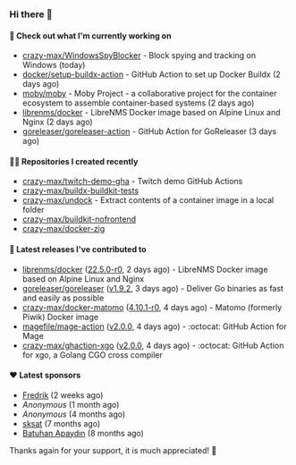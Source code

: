 ### Hi there 👋

#### 👷 Check out what I'm currently working on

- [crazy-max/WindowsSpyBlocker](https://github.com/crazy-max/WindowsSpyBlocker) - Block spying and tracking on Windows (today)
- [docker/setup-buildx-action](https://github.com/docker/setup-buildx-action) - GitHub Action to set up Docker Buildx (2 days ago)
- [moby/moby](https://github.com/moby/moby) - Moby Project - a collaborative project for the container ecosystem to assemble container-based systems (2 days ago)
- [librenms/docker](https://github.com/librenms/docker) - LibreNMS Docker image based on Alpine Linux and Nginx (2 days ago)
- [goreleaser/goreleaser-action](https://github.com/goreleaser/goreleaser-action) - GitHub Action for GoReleaser (3 days ago)

#### 👨‍💻 Repositories I created recently

- [crazy-max/twitch-demo-gha](https://github.com/crazy-max/twitch-demo-gha) - Twitch demo GitHub Actions
- [crazy-max/buildx-buildkit-tests](https://github.com/crazy-max/buildx-buildkit-tests)
- [crazy-max/undock](https://github.com/crazy-max/undock) - Extract contents of a container image in a local folder
- [crazy-max/buildkit-nofrontend](https://github.com/crazy-max/buildkit-nofrontend)
- [crazy-max/docker-zig](https://github.com/crazy-max/docker-zig)

#### 🚀 Latest releases I've contributed to

- [librenms/docker](https://github.com/librenms/docker) ([22.5.0-r0](https://github.com/librenms/docker/releases/tag/22.5.0-r0), 2 days ago) - LibreNMS Docker image based on Alpine Linux and Nginx
- [goreleaser/goreleaser](https://github.com/goreleaser/goreleaser) ([v1.9.2](https://github.com/goreleaser/goreleaser/releases/tag/v1.9.2), 3 days ago) - Deliver Go binaries as fast and easily as possible
- [crazy-max/docker-matomo](https://github.com/crazy-max/docker-matomo) ([4.10.1-r0](https://github.com/crazy-max/docker-matomo/releases/tag/4.10.1-r0), 4 days ago) - Matomo (formerly Piwik) Docker image
- [magefile/mage-action](https://github.com/magefile/mage-action) ([v2.0.0](https://github.com/magefile/mage-action/releases/tag/v2.0.0), 4 days ago) - :octocat: GitHub Action for Mage
- [crazy-max/ghaction-xgo](https://github.com/crazy-max/ghaction-xgo) ([v2.0.0](https://github.com/crazy-max/ghaction-xgo/releases/tag/v2.0.0), 4 days ago) - :octocat: GitHub Action for xgo, a Golang CGO cross compiler

#### ❤️ Latest sponsors
- [Fredrik](https://github.com/fredrikscode) (2 weeks ago)
- _Anonymous_ (1 month ago)
- _Anonymous_ (4 months ago)
- [sksat](https://github.com/sksat) (7 months ago)
- [Batuhan Apaydın](https://github.com/developer-guy) (8 months ago)

Thanks again for your support, it is much appreciated! 🙏

